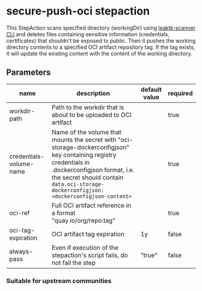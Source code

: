 # secure-push-oci stepaction

This StepAction scans specified directory (workingDir) using [leaktk-scanner CLI](https://github.com/leaktk/scanner)
and deletes files containing sensitive information (credentials, certificates) that shouldn't be exposed to public.
Then it pushes the working directory contents to a specified OCI artifact repository tag.
If the tag exists, it will update the existing content with the content of the working directory.

## Parameters
|name|description|default value|required|
|---|---|---|---|
|workdir-path|Path to the workdir that is about to be uploaded to OCI artifact||true|
|credentials-volume-name|Name of the volume that mounts the secret with "oci-storage-dockerconfigjson" key containing registry credentials in .dockerconfigjson format, i.e. the secret should contain `data.oci-storage-dockerconfigjson: <dockerconfigjson-content>`||true|
|oci-ref|Full OCI artifact reference in a format "quay.io/org/repo:tag"||true|
|oci-tag-expiration|OCI artifact tag expiration|1y|false|
|always-pass|Even if execution of the stepaction's script fails, do not fail the step|"true"|false|

### Suitable for upstream communities